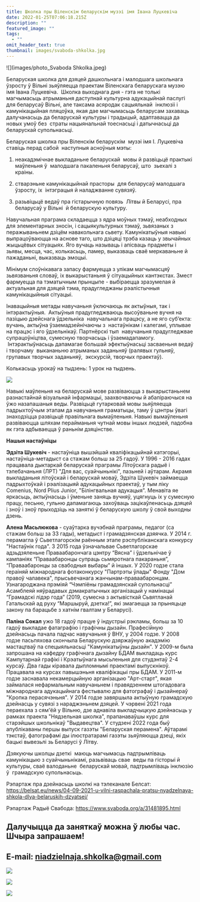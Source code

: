 ```yaml
---
title: Школка пры Віленскім беларускім музэі імя Івана Луцкевіча
date: 2022-01-25T07:06:18.215Z
description: ""
featured_image: ""
tags:
  - ""
omit_header_text: true
thumbnail: images/svaboda-shkolka.jpg
---
```

![](images/photo_Svaboda Shkolka.jpeg)

Беларуская школка для дзяцей дашкольнага і малодшага школьнага  ўзросту ў Вільні зьяўляецца праектам Віленскага беларускага музэю імя Івана Луцкевіча.  Школка выходнага дня - гэта не толькі магчымасьць атрыманьня даступнай культурна адукацыйнай паслугі для беларусаў Вільні, але таксама асяродак сацыяльнай  інклюзіі і камунікацыйная пляцоўка, якая дае магчымасьць беларусам захаваць  далучанасьць да беларускай культуры і традыцый, адаптавацца да новых умоў без  страты нацыянальнай тоеснасьці і датычнасьці да беларускай супольнасьці.  



Беларуская школка пры Віленскім беларускім  музэі імя І. Луцкевіча ставіць перад сабой  наступныя асноўныя мэты: 

1) неакадэмічнае выкладаньне беларускай  мовы й развіцьцё практыкі маўленьня ў  малодшага пакаленьня беларусаў, што  зьехалі з краіны. 

2) стварэньне камунікацыйнай прасторы  для беларусаў малодшага ўзросту, іх  інтэграцыя й наладжванне сувязяў.

3) разьвіцьцё ведаў пра гістарычную повязь  Літвы й Беларусі, пра беларусаў у Вільні  й беларускую культуру. 



Навучальная праграма складаецца з ядра моўных тэмаў, неабходных для элементарных зносін, і сацыякультурных тэмаў, зьвязаных з перажываньнем дзіцём навакольнага сьвету. Камунікатыўныя навыкі выпрацоўваюцца на аснове таго, што дзіцяці трэба казаць у звычайных жыцьцёвых сітуацыях. Яго вучаць называць і апісваць прадметы і зьявы, месца, час, колькасьць, памер, выказваць сваё меркаваньне й пажаданьні, выказваць эмоцыі.

Мінімум слоўнікавага запасу фармуецца з улікам магчымасцяў зьвязваньня словаў, іх выкарыстаньня ў сітуацыйных кантэкстах. Змест фармуецца па тэматычным прынцыпе - выбіраецца зразумелая й актуальная для дзяцей тэма, прадугледжаны рэалістычныя камунікацыйныя сітуацыі.

Інавацыйныя метады навучаньня ўключаюць як актыўныя, так і інтэрактыўныя.  Актыўныя прадугледжваюць высоўваньне вучня на пазіцыю дзейснага ўдзельніка  навучальнага працэсу, а не яго суб’екта: вучань, актыўна ўзаемадзейнічаючы з  настаўнікам і калегамі, уплывае на працэс і яго ўдзельнікаў. Партнёрскі тып  навучаньня прадугледжвае супрацоўніцтва, сумесную творчасьць і ўзаемадапамогу.  Інтэрактыўнасьць дапамагае большай эфектыўнасьці засваеньня ведаў і творчаму  выкананьню атрыманых заданьняў (ралявых гульняў, групавых творчых заданьняў,  экскурсій, творчых праектаў). 

Колькасьць урокаў на тыдзень: 1 урок на тыдзень.

![](images/screenshot-2022-01-25-at-08.47.57.png)

Навыкі маўленьня на беларускай мове развіваюцца з выкарыстаньнем разнастайнай візуальнай інфармацыі, заахвочваючы й абапіраючыся на ўжо назапашаныя веды. Развіцьцё гутарковай мовы зьяўляецца падрыхтоўчым этапам да навучаньня граматыцы, таму ў цэнтры ўвагі знаходзіцца развіцьцё правільнага вымаўленьня. Навыкі вымаўленьня развіваюцца шляхам перайманьня чутнай мовы іншых людзей, падобна як гэта адбываецца ў раньнім дзяцінстве.


**Нашыя настаўніцы**



**Эдзіта Шукевіч** - настаўніца вышэйшай кваліфікацыйнай катэгорыі, настаўніца-метадыст са стажам больш за 25 гадоў. У 1996 - 2016 гадах працавала дыктаркай беларускай праграмы Літоўскага радыё і тэлебачаньня (ЛРТ) "Для вас, суайчыньнікі", пазьней і аўтарам. Акрамя выкладаньня літоўскай і беларускай моваў, Эдзіта Шукевіч займаецца падрыхтоўкай і рэалізацыяй адукацыйных праектаў, у тым ліку Comenius, Nord Plius Junior, "Білінгвальная адукацыя". Менавіта яе яркасьць, актыўнасьць і ўменьне заняць вучняў, уцягнуць іх у сумесную працу, песьню, гульню дапамагаюць захоўваць зацікаўленасьць дзяцей і зноў і зноў прыходзіць на заняткі ў беларускую школу ў свой выходны дзень.



**Алена Масьлюкова** - суаўтарка вучэбнай праграмы, педагог (са стажам больш за 33 гады), метадыст і грамадзянская дзяячка. У 2014 г. перамагла ў Сьветлагорскім раённым этапе рэспубліканскага конкурсу "Настаўнік года". З 2015 года ўзначальвае Сьветлагорскае адзьдзяленьне Праваабарончага цэнтру “Вясна” і ўдзельнічае ў кампаніях “Праваабаронцы супраць сьмяротнага пакараньня”, “Праваабаронцы за свабодныя выбары” й іншых. У 2020 годзе стала гераіняй міжнароднага фотаконкурсу "Партрэты ўлады" Фонду "Дом правоў чалавека", прысьвечанага жанчынам-праваабаронцам. Узнагароджана прэміяй “Чэмпіёны грамадзянскай супольнасці” Асамблеяй няўрадавых дэмакратычных арганізацый у намінацыі “Грамадскі лідэр года” (2019, сумесна з актывісткай Сьвятланай Гатальскай ад руху “Маршыруй, дзетка!”, які змагаецца за прыняцьце закону па барацьбе з хатнім гвалтам у Беларусі).



**Паліна Сокал** ужо 18 гадоў працуе ў індустрыі рэкламы, больш за 10 гадоў выкладае фатаграфію і графічны дызайн. Прафесійную дзейнасьць пачала падчас навучаньня ў ВНУ, у 2004 годзе. У 2008 годзе пасьпяхова скончыла Беларускую дзяржаўную акадэмію мастацтваў па спецыяльнасьці "Камунікатыўны дызайн". У 2009-м была запрошана на кафедру графічнага дызайну БДАМ выкладаць курс Кампутарнай графікі і Крэатыўнага мысьленьня для студэнтаў 2-4 курсаў. Два гады кіравала дыпломнымі праектамі выпускнікоў. Працавала на курсах павышэньня кваліфікацыі пры БДАМ. У 2011-м годзе заснавала некамерцыйную арганізацыю "Арт-старт", якая займалася нефармальным навучаньнем і правядзеннем штогадовага міжнароднага адукацыйнага фестывалю для фатографаў і дызайнераў "Кропка перасячэньня". У 2014 годзе завяршыла актыўную грамадскую дзейнасць у сувязі з нараджэньнем дзяцей. У чэрвені 2021 года пераехала з сям'ёй у Вільню, дзе аднавіла выкладчыцкую дзейнасьць у рамках праекта "Нядзельная школка", прапанаваўшы курс для старэйшых школьнікаў "Выдавецтва". У студзені 2022 года быў апублікаваны першы выпуск газэты "Беларуская перамена". Аўтарамі тэкстаў, фатографамі ды ілюстратарамі газэты зьяўляюцца дзеці, якіх бацькі вывезьлі зь Беларусі ў Літву.



Дзякуючы школцы дзеткі  маюць магчымасць падтрымліваць  камунікацыю з суайчыньнікамі, разьвіваць свае  веды па гісторыі й культуры, сваё валоданьне  беларускай мовай, падтрымліваць інклюзію ў  грамадскую супольнасьць. 



Рэпартаж пра дзейнасьць школкі на тэлеканале Белсат: <https://belsat.eu/news/04-09-2021-u-vilni-raspachala-pratsu-nyadzelnaya-shkola-dlya-belaruskih-dzyatsej/>

Рэпартаж Радыё Свабода: <https://www.svaboda.org/a/31481895.html>





## **Далучыцца да заняткаў можна ў любы час.  Шчыра запрашаем!**

## **E-mail: [niadzielnaja.shkolka@gmail.com](<>)**







![](images/photo_2021-12-02-11.48.52.jpeg)

![](images/photo_2021-12-28-15.36.11.jpeg)

![](images/photo_2021-09-04-15.48.47.jpeg)